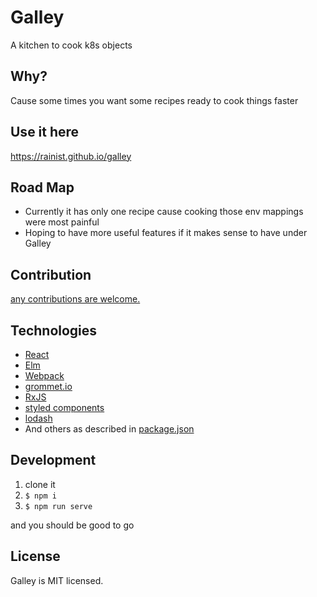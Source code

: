 # Galley

A kitchen to cook k8s objects

## Why?
Cause some times you want some recipes ready to cook things faster

## Use it here
https://rainist.github.io/galley

## Road Map
- Currently it has only one recipe cause cooking those env mappings were most painful
- Hoping to have more useful features if it makes sense to have under Galley

## Contribution
[any contributions are welcome.](https://github.com/rainist/galley/issues/new)

## Technologies
- [React](https://reactjs.org)
- [Elm](http://elm-lang.org)
- [Webpack](https://webpack.js.org)
- [grommet.io](http://grommet.io/)
- [RxJS](http://reactivex.io/rxjs/)
- [styled components](https://www.styled-components.com/)
- [lodash](https://lodash.com/)
- And others as described in [package.json](./package.json)


## Development

1. clone it
2. `$ npm i`
3. `$ npm run serve`

and you should be good to go

## License
Galley is MIT licensed.
